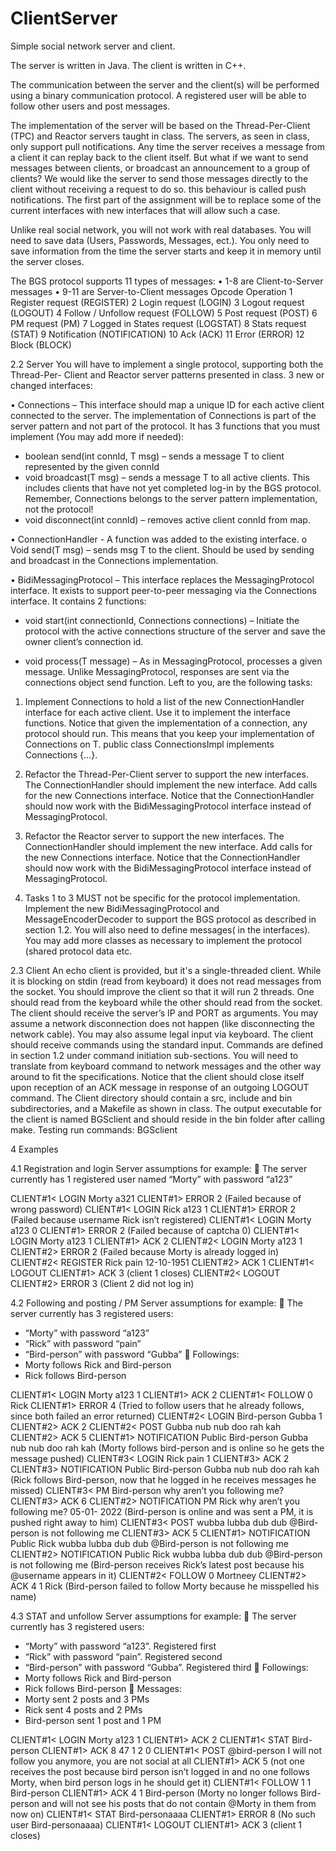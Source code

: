 # ClientServer
Simple social network server and client.

The server is written in Java.
The client is written in C++.

The communication between the server and the client(s) will be
performed using a binary communication protocol. A registered user will be
able to follow other users and post messages.

The implementation of the server will be based on the Thread-Per-Client
(TPC) and Reactor servers taught in class.
The servers, as seen in class, only support pull notifications.
Any time the server receives a message from a client it can replay back to
the client itself. But what if we want to send messages between clients, or
broadcast an announcement to a group of clients? We would like the server to
send those messages directly to the client without receiving a request to do
so. this behaviour is called push notifications.
The first part of the assignment will be to replace some of the current
interfaces with new interfaces that will allow such a case.

Unlike real social network, you will not work with real databases. You will need
to save data (Users, Passwords, Messages, ect.). You only need to save
information from the time the server starts and keep it in memory until the
server closes.

The BGS protocol supports 11 types of messages:
• 1-8 are Client-to-Server messages
• 9-11 are Server-to-Client messages
Opcode Operation
1 Register request (REGISTER)
2 Login request (LOGIN)
3 Logout request (LOGOUT)
4 Follow / Unfollow request
(FOLLOW)
5 Post request (POST)
6 PM request (PM)
7 Logged in States request
(LOGSTAT)
8 Stats request (STAT)
9 Notification (NOTIFICATION)
10 Ack (ACK)
11 Error (ERROR)
12 Block (BLOCK)

2.2 Server
You will have to implement a single protocol, supporting both the Thread-Per-
Client and Reactor server patterns presented in class. 
 3 new or changed interfaces:

• Connections – This interface should map a unique ID for each active client
connected to the server. The implementation of Connections is part of the server
pattern and not part of the protocol. It has 3 functions that you must implement
(You may add more if needed):
- boolean send(int connId, T msg) – sends a message T to client
represented by the given connId
- void broadcast(T msg) – sends a message T to all active clients.
This includes clients that have not yet completed log-in by the
BGS protocol. Remember, Connections belongs to the server
pattern implementation, not the protocol!
- void disconnect(int connId) – removes active client connId from
map.

• ConnectionHandler - A function was added to the existing interface. o Void
send(T msg) – sends msg T to the client. Should be used by sending and broadcast
in the Connections implementation.

• BidiMessagingProtocol – This interface replaces the MessagingProtocol
interface. It exists to support peer-to-peer messaging via the Connections
interface. It contains 2 functions:

- void start(int connectionId, Connections connections) – Initiate the
protocol with the active connections structure of the server and save
the owner client’s connection id.

- void process(T message) – As in MessagingProtocol, processes a given
message. Unlike MessagingProtocol, responses are sent via the
connections object send function. Left to you, are the following tasks:

1. Implement Connections to hold a list of the new ConnectionHandler
interface for each active client. Use it to implement the interface
functions. Notice that given the implementation of a connection, any
protocol should run. This means that you keep your implementation
of Connections on T. public class ConnectionsImpl<T> implements
Connections<T> {…}.

2. Refactor the Thread-Per-Client server to support the new interfaces.
The ConnectionHandler should implement the new interface. Add
calls for the new Connections<T> interface. Notice that the
ConnectionHandler<T> should now work with the
BidiMessagingProtocol<T> interface instead of MessagingProtocol.

3. Refactor the Reactor server to support the new interfaces. The
ConnectionHandler should implement the new interface. Add calls
for the new Connections<T> interface. Notice that the
ConnectionHandler<T> should now work with the
BidiMessagingProtocol<T> interface instead of
MessagingProtocol<T>.

4. Tasks 1 to 3 MUST not be specific for the protocol
implementation. Implement the new BidiMessagingProtocol and
MessageEncoderDecoder to support the BGS protocol as described in
section 1.2. You will also need to define messages( <T> in the
interfaces). You may add more classes as necessary to implement
the protocol (shared protocol data etc.

2.3 Client
An echo client is provided, but it's a single-threaded client. While it is blocking on
stdin (read from keyboard) it does not read messages from the socket. You
should improve the client so that it will run 2 threads. One should read from
the keyboard while the other should read from the socket. The client should receive the
server’s IP and PORT as arguments. You may assume a network disconnection
does not happen (like disconnecting the network cable). You may also assume
legal input via keyboard.
The client should receive commands using the standard input. Commands are
defined in section 1.2 under command initiation sub-sections. You will need to
translate from keyboard command to network messages and the other way
around to fit the specifications.
Notice that the client should close itself upon reception of an ACK message in
response of an outgoing LOGOUT command.
The Client directory should contain a src, include and bin subdirectories, and a
Makefile as shown in class. The output executable for the client is named
BGSclient and should reside in the bin folder after calling make.
Testing run commands: BGSclient <ip> <port>

4 Examples

4.1 Registration and login
Server assumptions for example:
 The server currently has 1 registered user named “Morty” with password
“a123”

CLIENT#1< LOGIN Morty a321
CLIENT#1> ERROR 2
(Failed because of wrong password)
CLIENT#1< LOGIN Rick a123 1
CLIENT#1> ERROR 2
(Failed because username Rick isn’t registered)
CLIENT#1< LOGIN Morty a123 0
CLIENT#1> ERROR 2
(Failed because of captcha 0)
CLIENT#1< LOGIN Morty a123 1
CLIENT#1> ACK 2
CLIENT#2< LOGIN Morty a123 1
CLIENT#2> ERROR 2
(Failed because Morty is already logged in)
CLIENT#2< REGISTER Rick pain 12-10-1951
CLIENT#2> ACK 1
CLIENT#1< LOGOUT
CLIENT#1> ACK 3
(client 1 closes)
CLIENT#2< LOGOUT
CLIENT#2> ERROR 3
(Client 2 did not log in)

4.2 Following and posting / PM
Server assumptions for example:
 The server currently has 3 registered users:
- “Morty” with password “a123”
- “Rick” with password “pain”
- “Bird-person” with password “Gubba”
 Followings:
- Morty follows Rick and Bird-person
- Rick follows Bird-person

CLIENT#1< LOGIN Morty a123 1
CLIENT#1> ACK 2
CLIENT#1< FOLLOW 0 Rick
CLIENT#1> ERROR 4
(Tried to follow users that he already follows, since both failed an error
returned)
CLIENT#2< LOGIN Bird-person Gubba 1
CLIENT#2> ACK 2
CLIENT#2< POST Gubba nub nub doo rah kah
CLIENT#2> ACK 5
CLIENT#1> NOTIFICATION Public Bird-person Gubba nub nub doo rah kah
(Morty follows bird-person and is online so he gets the message pushed)
CLIENT#3< LOGIN Rick pain 1
CLIENT#3> ACK 2
CLIENT#3> NOTIFICATION Public Bird-person Gubba nub nub doo rah kah
(Rick follows Bird-person, now that he logged in he receives messages he
missed)
CLIENT#3< PM Bird-person why aren’t you following me?
CLIENT#3> ACK 6
CLIENT#2> NOTIFICATION PM Rick why aren’t you following me? 05-01-
2022
(Bird-person is online and was sent a PM, it is pushed right away to him)
CLIENT#3< POST wubba lubba dub dub @Bird-person is not following me
CLIENT#3> ACK 5
CLIENT#1> NOTIFICATION Public Rick wubba lubba dub dub @Bird-person
is not following me
CLIENT#2> NOTIFICATION Public Rick wubba lubba dub dub @Bird-person
is not following me
(Bird-person receives Rick’s latest post because his @username appears in
it)
CLIENT#2< FOLLOW 0 Mortneey
CLIENT#2> ACK 4 1 Rick
(Bird-person failed to follow Morty because he misspelled his name)

4.3 STAT and unfollow
Server assumptions for example:
 The server currently has 3 registered users:
- “Morty” with password “a123”. Registered first
- “Rick” with password “pain”. Registered second
- “Bird-person” with password “Gubba”. Registered third
 Followings:
- Morty follows Rick and Bird-person
- Rick follows Bird-person
 Messages:
- Morty sent 2 posts and 3 PMs
- Rick sent 4 posts and 2 PMs
- Bird-person sent 1 post and 1 PM

CLIENT#1< LOGIN Morty a123 1
CLIENT#1> ACK 2
CLIENT#1< STAT Bird-person
CLIENT#1> ACK 8 47 1 2 0
CLIENT#1< POST @bird-person I will not follow you anymore, you are not
social at all
CLIENT#1> ACK 5
(not one receives the post because bird person isn’t logged in and no one
follows Morty, when bird person logs in he should get it)
CLIENT#1< FOLLOW 1 1 Bird-person
CLIENT#1> ACK 4 1 Bird-person
(Morty no longer follows Bird-person and will not see his posts that do not
contain @Morty in them from now on)
CLIENT#1< STAT Bird-personaaaa
CLIENT#1> ERROR 8
(No such user Bird-personaaaa)
CLIENT#1< LOGOUT
CLIENT#1> ACK 3
(client 1 closes)
